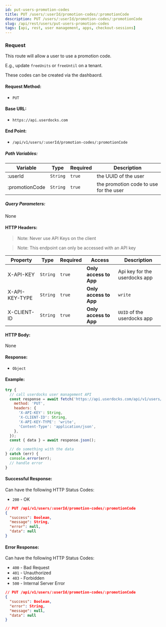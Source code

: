 ```yaml
---
id: put-users-promotion-codes
title: PUT /users/:userId/promotion-codes/:promotionCode
description: PUT /users/:userId/promotion-codes/:promotionCode
slug: /api/rest/users/put-users-promotion-codes
tags: [api, rest, user management, apps, checkout-sessions]
---
```


### Request

This route will allow a user to use a promotion code.

E.g., update `freeUnits` or `freeUntil` on a tenant.

These codes can be created via the dashbaord.

#### Request Method:

- `PUT`

#### Base URL:

- `https://api.userdocks.com`

#### End Point:

- `/api/v1/users/:userId/promotion-codes/:promotionCode`

##### Path Variables:

| Variable | Type | Required | Description |
|---|---|---|---|
| :userId | `String` | `true` | the UUID of the user
| :promotionCode | `String` | `true` | the promotion code to use for the user

##### Query Parameters:

None

#### HTTP Headers:

> Note: Never use API Keys on the client

> Note: This endpoint can only be accessed with an API key

| Property       | Type        | Required  | Access                 | Description                   |
| -------------- | ----------- | --------- | ---------------------- | ----------------------------- |
| X-API-KEY      | `String` | `true` | **Only access to App** | Api key for the userdocks app |
| X-API-KEY-TYPE | `String` | `true` | **Only access to App** | `write`                        |
| X-CLIENT-ID    | `String` | `true` | **Only access to App** | `UUID` of the userdocks app   |

#### HTTP Body:

None

#### Response:

- `Object`

#### Example:

```js
try {
  // call userdocks user management API
  const response = await fetch('https://api.userdocks.com/api/v1/users/:userId/promotion-codes/:promotionCode', {
    method: 'PUT',
    headers: {
      'X-API-KEY': String,
      'X-CLIENT-ID': String,
      'X-API-KEY-TYPE': 'write',
      'Content-Type': 'application/json',
    },
  });
  const { data } = await response.json();

  // do something with the data
} catch (err) {
  console.error(err);
  // handle error
}
```

#### Successful Response:

Can have the following HTTP Status Codes:

- `200` - OK

```json
// PUT /api/v1/users/:userId/promotion-codes/:promotionCode
{
  "success": Boolean,
  "message": String,
  "error": null,
  "data": null
}
```

#### Error Response:

Can have the following HTTP Status Codes:

- `400` - Bad Request
- `401` - Unauthorized
- `403` - Forbidden
- `500` - Internal Server Error

```json
// PUT /api/v1/users/:userId/promotion-codes/:promotionCode
{
  "success": Boolean,
  "error": String,
  "message": null,
  "data": null
}
```

